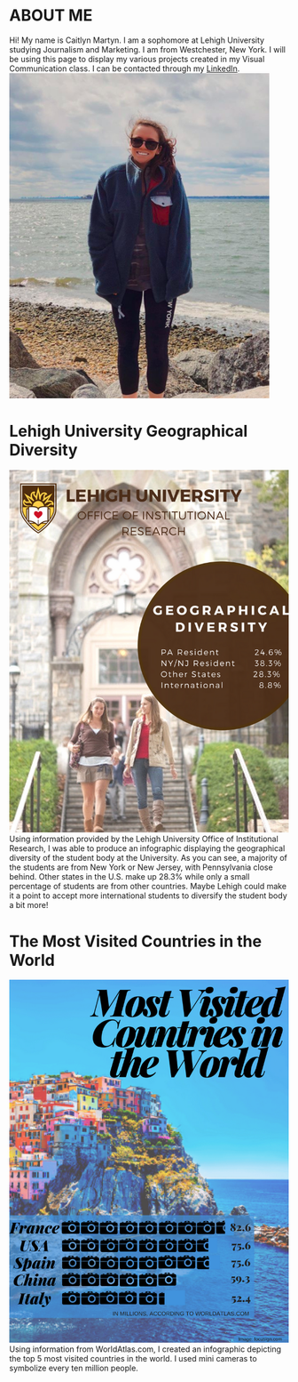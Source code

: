 # ABOUT ME
Hi! My name is Caitlyn Martyn. I am a sophomore at Lehigh University studying Journalism and Marketing. I am from Westchester, New York. I will be using this page to display my various projects created in my Visual Communication class. 
I can be contacted through my [LinkedIn](https://www.linkedin.com/in/caitlynmartyn/).
![Me](https://github.com/cem220/cem220.github.io/blob/master/Screen%20Shot%202018-03-19%20at%2012.22.21%20PM.png?raw=true)
# Lehigh University Geographical Diversity
![Geographical](https://github.com/cem220/cem220.github.io/blob/master/Geographical.png?raw=true)
Using information provided by the Lehigh University Office of Institutional Research, I was able to produce an infographic displaying the geographical diversity of the student body at the University. As you can see, a majority  of the students are from New York or New Jersey, with Pennsylvania close behind. Other states in the U.S. make up 28.3% while only a small percentage of students are from other countries. Maybe Lehigh could make it a point to accept more international students to diversify the student body a bit more!
# The Most Visited Countries in the World
![Most Visited](https://github.com/cem220/cem220.github.io/blob/master/MostVisited.png?raw=true)
Using information from WorldAtlas.com, I created an infographic depicting the top 5 most visited countries in the world. I used mini cameras to symbolize every ten million people. 
